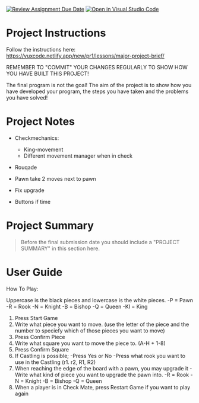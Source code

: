 [![Review Assignment Due Date](https://classroom.github.com/assets/deadline-readme-button-22041afd0340ce965d47ae6ef1cefeee28c7c493a6346c4f15d667ab976d596c.svg)](https://classroom.github.com/a/zon3mdIg)
[![Open in Visual Studio Code](https://classroom.github.com/assets/open-in-vscode-2e0aaae1b6195c2367325f4f02e2d04e9abb55f0b24a779b69b11b9e10269abc.svg)](https://classroom.github.com/online_ide?assignment_repo_id=18870410&assignment_repo_type=AssignmentRepo)
# Project Instructions
Follow the instructions here: https://vuxcode.netlify.app/new/pr1/lessons/major-project-brief/

REMEMBER TO "COMMIT" YOUR CHANGES REGULARLY TO SHOW HOW YOU HAVE BUILT THIS PROJECT! 

The final program is not the goal! The aim of the project is to show how you have developed your program, the steps you have taken and the problems you have solved!

# Project Notes

- Checkmechanics:
  - King-movement
  - Different movement manager when in check
- Rouqade
- Pawn take 2 moves next to pawn
- Fix upgrade

- Buttons if time    

# Project Summary

> Before the final submission date you should include a "PROJECT SUMMARY" in this section here. 

# User Guide
How To Play:

Uppercase is the black pieces and lowercase is the white pieces.
-P = Pawn
-R = Rook
-N = Knight
-B = Bishop
-Q = Queen
-KI = King

1. Press Start Game
2. Write what piece you want to move. (use the letter of the piece and the number to speciefy which of those pieces you want to move)
3. Press Confirm Piece
4. Write what square you want to move the piece to. (A-H + 1-8)
5. Press Confirm Square
6. If Castling is possible;
   -Press Yes or No
   -Press what rook you want to use in the Castling (r1. r2, R1, R2)
7. When reaching the edge of the board with a pawn, you may upgrade it
   -Write what kind of piece you want to upgrade the pawn into.
     -R = Rook
     -N = Knight
     -B = Bishop
     -Q = Queen
8. When a player is in Check Mate, press Restart Game if you want to play again

